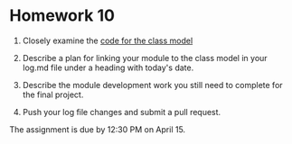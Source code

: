 # Homework 10

1. Closely examine the [code for the class model](../class_model/class_model.R)

2. Describe a plan for linking your module to the class model in your log.md file under a heading with
today's date.

3. Describe the module development work you still need to complete for the final project.

4. Push your log file changes and submit a pull request.

The assignment is due by 12:30 PM on April 15.